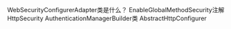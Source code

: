 WebSecurityConfigurerAdapter类是什么？
EnableGlobalMethodSecurity注解
HttpSecurity
AuthenticationManagerBuilder类
AbstractHttpConfigurer 